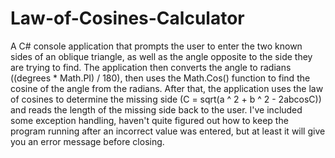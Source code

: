 # Law-of-Cosines-Calculator
A C# console application that prompts the user to enter the two known sides of an oblique triangle, as well as the angle opposite to the side they are trying to find. The application then converts the angle to radians ((degrees * Math.PI) / 180), then uses the Math.Cos() function to find the cosine of the angle from the radians. After that, the application uses the law of cosines to determine the missing side (C = sqrt(a ^ 2 + b ^ 2 - 2abcosC)) and reads the length of the missing side back to the user. I've included some exception handling, haven't quite figured out how to keep the program running after an incorrect value was entered, but at least it will give you an error message before closing.
